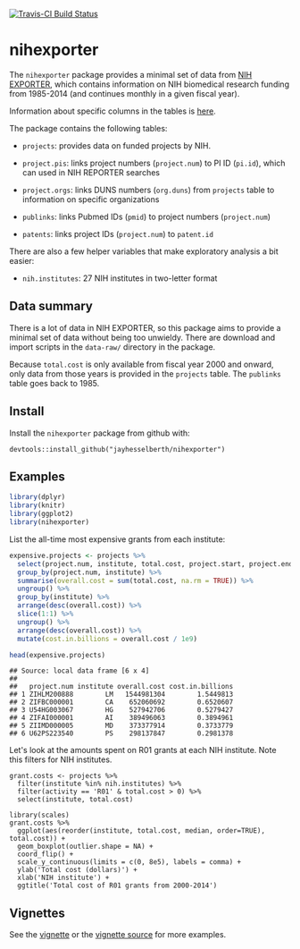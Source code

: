 [![Travis-CI Build Status](https://travis-ci.org/jayhesselberth/nihexporter.png?branch=master)](https://travis-ci.org/jayhesselberth/nihexporter)

nihexporter
===========

The `nihexporter` package provides a minimal set of data from [NIH EXPORTER](http://exporter.nih.gov/default.aspx), which contains information on NIH biomedical research funding from 1985-2014 (and continues monthly in a given fiscal year).

Information about specific columns in the tables is [here](http://exporter.nih.gov/about.aspx).

The package contains the following tables:

-   `projects`: provides data on funded projects by NIH.

-   `project.pis`: links project numbers (`project.num`) to PI ID (`pi.id`), which can used in NIH REPORTER searches

-   `project.orgs`: links DUNS numbers (`org.duns`) from `projects` table to information on specific organizations

-   `publinks`: links Pubmed IDs (`pmid`) to project numbers (`project.num`)

-   `patents`: links project IDs (`project.num`) to `patent.id`

There are also a few helper variables that make exploratory analysis a bit easier:

-   `nih.institutes`: 27 NIH institutes in two-letter format

Data summary
------------

There is a lot of data in NIH EXPORTER, so this package aims to provide a minimal set of data without being too unwieldy. There are download and import scripts in the `data-raw/` directory in the package.

Because `total.cost` is only available from fiscal year 2000 and onward, only data from those years is provided in the `projects` table. The `publinks` table goes back to 1985.

Install
-------

Install the `nihexporter` package from github with:

    devtools::install_github("jayhesselberth/nihexporter")

Examples
--------

``` r
library(dplyr)
library(knitr)
library(ggplot2)
library(nihexporter)
```

List the all-time most expensive grants from each institute:

``` r
expensive.projects <- projects %>%
  select(project.num, institute, total.cost, project.start, project.end) %>%
  group_by(project.num, institute) %>%
  summarise(overall.cost = sum(total.cost, na.rm = TRUE)) %>%
  ungroup() %>%
  group_by(institute) %>%
  arrange(desc(overall.cost)) %>%
  slice(1:1) %>%
  ungroup() %>%
  arrange(desc(overall.cost)) %>%
  mutate(cost.in.billions = overall.cost / 1e9)

head(expensive.projects)
```

    ## Source: local data frame [6 x 4]
    ## 
    ##   project.num institute overall.cost cost.in.billions
    ## 1 ZIHLM200888        LM   1544981304        1.5449813
    ## 2 ZIFBC000001        CA    652060692        0.6520607
    ## 3 U54HG003067        HG    527942706        0.5279427
    ## 4 ZIFAI000001        AI    389496063        0.3894961
    ## 5 ZIIMD000005        MD    373377914        0.3733779
    ## 6 U62PS223540        PS    298137847        0.2981378

Let's look at the amounts spent on R01 grants at each NIH institute. Note this filters for NIH institutes.

    grant.costs <- projects %>% 
      filter(institute %in% nih.institutes) %>%
      filter(activity == 'R01' & total.cost > 0) %>%
      select(institute, total.cost)

    library(scales)
    grant.costs %>%
      ggplot(aes(reorder(institute, total.cost, median, order=TRUE), total.cost)) +
      geom_boxplot(outlier.shape = NA) +
      coord_flip() +
      scale_y_continuous(limits = c(0, 8e5), labels = comma) +
      ylab('Total cost (dollars)') +
      xlab('NIH institute') + 
      ggtitle('Total cost of R01 grants from 2000-2014')

Vignettes
---------

See the [vignette](http://rpubs.com/jayhesselberth/nihexporter-vignette) or the [vignette source](vignettes/nihexporter.Rmd) for more examples.
